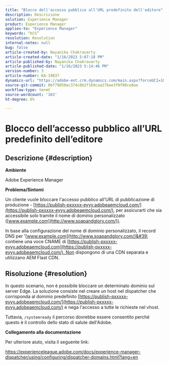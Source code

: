 ```yaml
---
title: "Blocco dell'accesso pubblico all'URL predefinito dell'editore"
description: Descrizione
solution: Experience Manager
product: Experience Manager
applies-to: "Experience Manager"
keywords: “KCS”
resolution: Resolution
internal-notes: null
bug: false
article-created-by: Nayanika Chakravarty
article-created-date: "1/16/2023 5:07:18 PM"
article-published-by: Nayanika Chakravarty
article-published-date: "1/16/2023 5:14:46 PM"
version-number: 3
article-number: KA-19837
dynamics-url: "https://adobe-ent.crm.dynamics.com/main.aspx?forceUCI=1&pagetype=entityrecord&etn=knowledgearticle&id=ccc74e35-c095-ed11-aad1-6045bd006149"
source-git-commit: 0bf79050ac374c0b2f169caa27bae3f0f08ce8ae
workflow-type: tm+mt
source-wordcount: '163'
ht-degree: 6%

---
```


# Blocco dell’accesso pubblico all’URL predefinito dell’editore

## Descrizione {#description}


<b>Ambiente</b>

Adobe Experience Manager

<b>Problema/Sintomi</b>

Un cliente vuole bloccare l&#39;accesso pubblico all&#39;URL di pubblicazione di produzione - [https://publish-pxxxxx-eyyy.adobeaemcloud.com/](https://publish-pxxxxx-eyyy.adobeaemcloud.com/), per assicurarti che sia accessibile solo tramite il nome di dominio personalizzato ([www.example.com](http://www.soapandglory.com/)).

In base alla configurazione del nome di dominio personalizzato, il record DNS per &#39;[www.example.com](http://www.soapandglory.com/)&#39; contiene una voce CNAME di [https://publish-pxxxxx-eyyy.adobeaemcloud.com](https://publish-pxxxxx-eyyy.adobeaemcloud.com/). Non dispongono di una CDN separata e utilizzano AEM Flast CDN.


## Risoluzione {#resolution}


In questo scenario, non è possibile bloccare un determinato dominio sul server Edge. La soluzione consiste nel creare un host nel dispatcher che corrisponda al dominio predefinito [https://publish-pxxxxx-eyyy.adobeaemcloud.com/](https://publish-pxxxxx-eyyy.adobeaemcloud.com/) e nega l&#39;accesso a tutte le richieste nel vhost.

Tuttavia, `/systemready` il percorso dovrebbe essere consentito perché questo è il controllo dello stato di salute dell&#39;Adobe.

<b>Collegamento alla documentazione</b>

Per ulteriore aiuto, visita il seguente link:

https://experienceleague.adobe.com/docs/experience-manager-dispatcher/using/configuring/dispatcher-domains.html?lang=en
